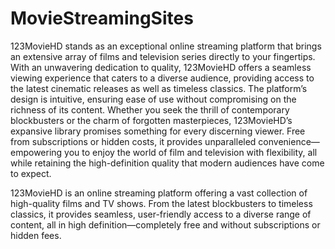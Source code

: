 # MovieStreamingSites

123MovieHD stands as an exceptional online streaming platform that brings an extensive array of films and television series directly to your fingertips. With an unwavering dedication to quality, 123MovieHD offers a seamless viewing experience that caters to a diverse audience, providing access to the latest cinematic releases as well as timeless classics. The platform’s design is intuitive, ensuring ease of use without compromising on the richness of its content. Whether you seek the thrill of contemporary blockbusters or the charm of forgotten masterpieces, 123MovieHD’s expansive library promises something for every discerning viewer. Free from subscriptions or hidden costs, it provides unparalleled convenience—empowering you to enjoy the world of film and television with flexibility, all while retaining the high-definition quality that modern audiences have come to expect.

123MovieHD is an online streaming platform offering a vast collection of high-quality films and TV shows. From the latest blockbusters to timeless classics, it provides seamless, user-friendly access to a diverse range of content, all in high definition—completely free and without subscriptions or hidden fees.
